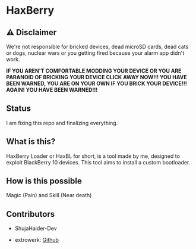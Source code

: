 # HaxBerry

## ⚠️ Disclaimer

We're not responsible for bricked devices, dead microSD cards, dead cats or dogs, nuclear wars or you getting fired because your alarm app didn't work.

**IF YOU AREN'T COMFORTABLE MODDING YOUR DEVICE OR YOU ARE PARANOID OF BRICKING YOUR DEVICE CLICK AWAY NOW!!! YOU HAVE BEEN WARNED, YOU ARE ON YOUR OWN IF YOU BRICK YOUR DEVICE!!! AGAIN! YOU HAVE BEEN WARNED!!!**


## Status

I am fixing this repo and finalizing everything.

## What is this?

HaxBerry Loader or HaxBL for short, is a tool made by me, designed to exploit BlackBerry 10 devices.
This tool aims to install a custom bootloader.

## How is this possible
Magic (Pain) and Skill (Near death)

## Contributors

- ShujaHaider-Dev

- extrowerk: [Github](https://github.com/extrowerk)
